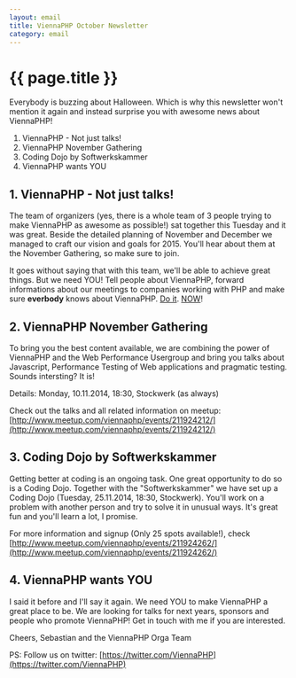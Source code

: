 ```yaml
---
layout: email
title: ViennaPHP October Newsletter
category: email
---
```

# {{ page.title }}

Everybody is buzzing about Halloween. Which is why this newsletter won't mention it again and instead surprise you with awesome news about ViennaPHP!

1. ViennaPHP - Not just talks!
2. ViennaPHP November Gathering
3. Coding Dojo by Softwerkskammer
4. ViennaPHP wants YOU

## 1. ViennaPHP - Not just talks!

The team of organizers (yes, there is a whole team of 3 people trying to make ViennaPHP as awesome as possible!) sat together this Tuesday and it was great. Beside the detailed planning of November and December we managed to craft our vision and goals for 2015. You'll hear about them at the November Gathering, so make sure to join.

It goes without saying that with this team, we'll be able to achieve great things. But we need YOU! Tell people about ViennaPHP, forward informations about our meetings to companies working with PHP and make sure **everbody** knows about ViennaPHP. [Do it](https://twitter.com/ViennaPHP). [NOW](https://www.facebook.com/groups/1381117002108863/)!

## 2. ViennaPHP November Gathering

To bring you the best content available, we are combining the power of ViennaPHP and the Web Performance Usergroup and bring you talks about Javascript, Performance Testing of Web applications and pragmatic testing. Sounds intersting? It is!

Details: Monday, 10.11.2014, 18:30, Stockwerk (as always)

Check out the talks and all related information on meetup: [http://www.meetup.com/viennaphp/events/211924212/](http://www.meetup.com/viennaphp/events/211924212/)

## 3. Coding Dojo by Softwerkskammer

Getting better at coding is an ongoing task. One great opportunity to do so is a Coding Dojo. Together with the "Softwerkskammer" we have set up a Coding Dojo (Tuesday, 25.11.2014, 18:30, Stockwerk). You'll work on a problem with another person and try to solve it in unusual ways. It's great fun and you'll learn a lot, I promise.

For more information and signup (Only 25 spots available!), check [http://www.meetup.com/viennaphp/events/211924262/](http://www.meetup.com/viennaphp/events/211924262/)

## 4. ViennaPHP wants YOU

I said it before and I'll say it again. We need YOU to make ViennaPHP a great place to be. We are looking for talks for next years, sponsors and people who promote ViennaPHP! Get in touch with me if you are interested.

Cheers,
Sebastian and the ViennaPHP Orga Team

PS: Follow us on twitter: [https://twitter.com/ViennaPHP](https://twitter.com/ViennaPHP)
